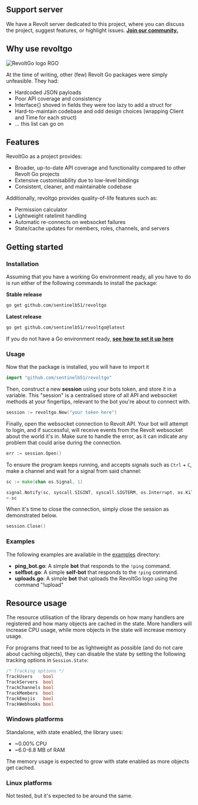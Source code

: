 
## Support server

We have a Revolt server dedicated to this project, where you can discuss the project, 
suggest features, or highlight issues.
[**Join our community.**](https://rvlt.gg/R55WJBjx)

## Why use revoltgo
![RevoltGo logo RGO](https://github.com/sentinelb51/revoltgo/blob/main/logo.png)

At the time of writing, other (few) Revolt Go packages were simply unfeasible. They had:

- Hardcoded JSON payloads
- Poor API coverage and consistency
- Interface{} shoved in fields they were too lazy to add a struct for
- Hard-to-maintain codebase and odd design choices (wrapping Client and Time for each struct)
- ... this list can go on

## Features

RevoltGo as a project provides:

- Broader, up-to-date API coverage and functionality compared to other Revolt Go projects
- Extensive customisability due to low-level bindings
- Consistent, cleaner, and maintainable codebase

Additionally, revoltgo provides quality-of-life features such as:

- Permission calculator
- Lightweight ratelimit handling
- Automatic re-connects on websocket failures
- State/cache updates for members, roles, channels, and servers

## Getting started

### Installation

Assuming that you have a working Go environment ready, all you have to do is run 
either of the following commands to install the package:

**Stable release**
```bash
go get github.com/sentinelb51/revoltgo
```

**Latest release**
```bash
go get github.com/sentinelb51/revoltgo@latest
```

If you do not have a Go environment ready, **[see how to set it up here](https://go.dev/doc/install)**

### Usage
Now that the package is installed, you will have to import it
```go
import "github.com/sentinelb51/revoltgo"
```

Then, construct a new **session** using your bots token, and store it in a variable.
This "session" is a centralised store of all API and websocket methods at your fingertips, relevant to the bot you're about to connect with.
```go
session := revoltgo.New("your token here")
```

Finally, open the websocket connection to Revolt API. Your bot will attempt to login, and if successful, will receive events from the Revolt websocket about the world it's in.
Make sure to handle the error, as it can indicate any problem that could arise during the connection.
```go
err := session.Open()
```

To ensure the program keeps running, and accepts signals such as `Ctrl` + `C`, make a channel and wait for a signal from said channel:
```go
sc := make(chan os.Signal, 1)

signal.Notify(sc, syscall.SIGINT, syscall.SIGTERM, os.Interrupt, os.Kill)
<-sc
```

When it's time to close the connection, simply close the session as demonstrated below.
```go
session.Close()
```


### Examples
The following examples are available in the [examples](https://github.com/sentinelb51/revoltgo/tree/main/examples) directory:
- **ping_bot.go**: A simple **bot** that responds to the `!ping` command.
- **selfbot.go**: A simple **self-bot** that responds to the `!ping` command.
- **uploads.go**: A simple **bot** that uploads the RevoltGo logo using the command "!upload"

## Resource usage
The resource utilisation of the library depends on how many handlers are registered 
and how many objects are cached in the state. More handlers will increase CPU usage, while 
more objects in the state will increase memory usage.

For programs that need to be as lightweight as possible (and do not care about caching objects), 
they can disable the state by setting the following tracking options in `Session.State`: 
```go
/* Tracking options */
TrackUsers    bool
TrackServers  bool
TrackChannels bool
TrackMembers  bool
TrackEmojis   bool
TrackWebhooks bool
```

### Windows platforms
Standalone, with state enabled, the library uses:
- ~0.00% CPU
- ~6.0-6.8 MB of RAM

The memory usage is expected to grow with state enabled as more objects get cached.
### Linux platforms
Not tested, but it's expected to be around the same.

